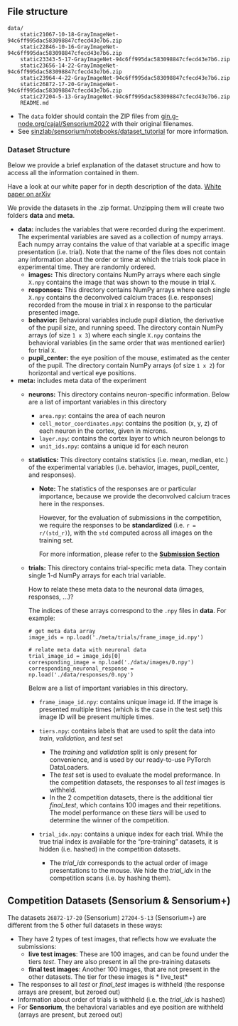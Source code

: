 ## File structure
```
data/
    static21067-10-18-GrayImageNet-94c6ff995dac583098847cfecd43e7b6.zip
    static22846-10-16-GrayImageNet-94c6ff995dac583098847cfecd43e7b6.zip
    static23343-5-17-GrayImageNet-94c6ff995dac583098847cfecd43e7b6.zip
    static23656-14-22-GrayImageNet-94c6ff995dac583098847cfecd43e7b6.zip
    static23964-4-22-GrayImageNet-94c6ff995dac583098847cfecd43e7b6.zip
    static26872-17-20-GrayImageNet-94c6ff995dac583098847cfecd43e7b6.zip
    static27204-5-13-GrayImageNet-94c6ff995dac583098847cfecd43e7b6.zip
    README.md
```
- The `data` folder should contain the ZIP files from [gin.g-node.org/cajal/Sensorium2022](https://gin.g-node.org/cajal/Sensorium2022) with their original filenames.
- See [sinzlab/sensorium/notebooks/dataset_tutorial](https://github.com/sinzlab/sensorium/tree/main/notebooks/dataset_tutorial) for more information.

### Dataset Structure

Below we provide a brief explanation of the dataset structure and how to access all the information contained in them.

Have a look at our white paper for in depth description of the data. [White paper on arXiv](https://arxiv.org/abs/2206.08666)

We provide the datasets in the .zip format. Unzipping them will create two folders **data** and **meta**.

- **data:** includes the variables that were recorded during the experiment. The experimental variables are saved as a collection of numpy arrays. Each numpy array contains the value of that variable at a specific image presentation (i.e. trial). Note that the name of the files does not contain any information about the order or time at which the trials took place in experimental time. They are randomly ordered.
    - **images:** This directory contains NumPy arrays where each single `X.npy` contains the image that was shown to the mouse in trial `X`.
    - **responses:** This directory contains NumPy arrays where each single `X.npy` contains the deconvolved calcium traces (i.e. responses) recorded from the mouse in trial `X` in response to the particular presented image.
    - **behavior:** Behavioral variables include pupil dilation, the derivative of the pupil size, and running speed. The directory contain NumPy arrays (of size `1 x 3`) where each single `X.npy` contains the behavioral variables (in the same order that was mentioned earlier) for trial `X`.
    - **pupil_center:** the eye position of the mouse, estimated as the center of the pupil. The directory contain NumPy arrays (of size `1 x 2`) for horizontal and vertical eye positions.
- **meta:** includes meta data of the experiment
    - **neurons:** This directory contains neuron-specific information. Below are a list of important variables in this directory
        - `area.npy`: contains the area of each neuron
        - `cell_motor_coordinates.npy`: contains the position (x, y, z) of each neuron in the cortex, given in microns.
        - `layer.npy`: contains the cortex layer to which neuron belongs to
        - `unit_ids.npy`: contains a unique id for each neuron
    - **statistics:** This directory contains statistics (i.e. mean, median, etc.) of the experimental variables (i.e. behavior, images, pupil_center, and responses).
        - **Note:** The statistics of the responses are or particular importance, because we provide the deconvolved calcium traces here in the responses.

          However, for the evaluation of submissions in the competition, we require the responses to be **standardized** (i.e. `r = r/(std_r)`), with the `std` computed across all images on the training set.

          For more information, please refer to the [**Submission Section**](../submission_tutorial/)
    - **trials:** This directory contains trial-specific meta data.
      They contain single 1-d NumPy arrays for each trial variable.

      How to relate these meta data to the neuronal data (images, responses, ...)?

      The indices of these arrays correspond to the `.npy` files in **data**. For example:
        ``` 
      # get meta data array
      image_ids = np.load('./meta/trials/frame_image_id.npy')
      
      # relate meta data with neuronal data
      trial_image_id = image_ids[0]
      corresponding_image = np.load('./data/images/0.npy')
      corresponding_neuronal_response = np.load('./data/responses/0.npy')
        ```

      Below are a list of important variables in this directory.
        - `frame_image_id.npy`: contains unique image id. If the image is presented multiple times (which is the case in the test set) this image ID will be present multiple times.
        - `tiers.npy`: contains labels that are used to split the data into *train*, *validation*, and *test* set
            - The *training* and *validation* split is only present for convenience, and is used by our ready-to-use PyTorch DataLoaders.
            - The *test* set is used to evaluate the model preformance. In the competition datasets, the responses to all *test* images is withheld.
            - In the 2 competition datasets, there is the additional tier *final_test*, which contains 100 images and their repetitions. The model performance on these *tiers* will be used to determine the winner of the competition.

        - `trial_idx.npy`: contains a unique index for each trial. While the true trial index is available for the “pre-training” datasets, it is hidden (i.e. hashed) in the competition datasets.
            - The *trial_idx* corresponds to the actual order of image presentations to the mouse. We hide the *trial_idx* in the competition scans (i.e. by hashing them).


## Competition Datasets (Sensorium & Sensorium+)

The datasets `26872-17-20` (Sensorium) `27204-5-13` (Sensorium+) are different from the 5 other full datasets in these ways:

- They have 2 types of test images, that reflects how we evaluate the submissions:
    - **live test images**: These are 100 images, and can be found under the tiers *test*. They are also present in all the pre-training datasets
    - **final test images**: Another 100 images, that are not present in the other datasets. The tier for these images is * live_test*
- The responses to all *test* or *final_test* images is withheld (the response arrays are present, but zeroed out)
- Information about order of trials is withheld (i.e. the *trial_idx* is hashed)
- For **Sensorium**, the behavioral variables and eye position are withheld (arrays are present, but zeroed out)